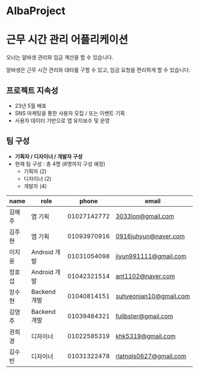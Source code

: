 # AlbaProject

# 근무 시간 관리 어플리케이션

오너는 알바생 관리와 임금 계산을 할 수 있습니다.

알바생은 근무 시간 관리와 대타를 구할 수 있고, 임금 요청을 편리하게 할 수 있습니다.

## 프로젝트 지속성

- 23년 5월 배포
- SNS 마케팅을 통한 사용자 모집 / 또는 이벤트 기획
- 사용자 데이터 기반으로 앱 유지보수 및 운영

## 팀 구성

- **기획자 / 디자이너 / 개발자 구성**
- 현재 팀 구성 : 총 4명 (8명까지 구성 예정)
    - 기획자 (2)
    - 디자이너 (2)
    - 개발자 (4)
    

| name | role | phone | email |
| --- | --- | --- | --- |
| 김예주 | 앱 기획 | 01027142772 | 3033lon@gmail.com |
| 김주현 | 앱 기획 | 01093970916 | 0916juhyun@naver.com |
| 이지윤 | Android 개발 | 01031054098 | jiyun991111@gmail.com |
| 정호섭 | Android 개발 | 01042321514 | ant1102@naver.com |
| 장수현  | Backend 개발 | 01040814151 | suhyeonjan10@gmail.com |
| 김영주 | Backend 개발 | 01039484321 | fullbster@gmail.com |
| 권희경 | 디자이너 | 01022585319 | khk5319@gmail.com |
| 김수빈 | 디자이너 | 01031322478 | rlatnqls0627@gmail.com |
